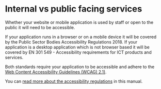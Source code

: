 # Internal vs public facing services

Whether your website or mobile application is used by staff or open to the public it will need to be accessible.

If your application runs in a browser or on a mobile device it will be covered by the Public Sector Bodies Accessibility Regulations 2018. If your application is a desktop application which is not browser based it will be covered by EN&nbsp;301&nbsp;549 - Accessibility requirements for ICT products and services.

Both standards require your application to be accessible and adhere to the [Web Content Accessibility Guidelines (WCAG) 2.1)](/section/accessibility-and-the-law/web-content-accessibility-guidelines)</a>.

You can [read more about the accessibility regulations](/section/accessibility-and-the-law/accessibility-regulations) in this manual.
